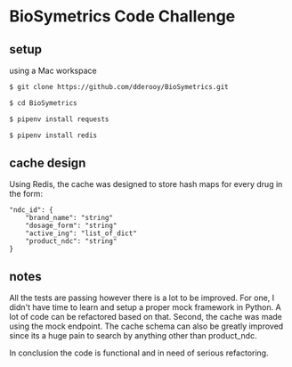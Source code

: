 # BioSymetrics Code Challenge

## setup

using a Mac workspace
 
```bash
$ git clone https://github.com/dderooy/BioSymetrics.git

$ cd BioSymetrics

$ pipenv install requests

$ pipenv install redis

```
 

## cache design

Using Redis, the cache was designed to store hash maps for every drug in the form:

```
"ndc_id": {
    "brand_name": "string"
    "dosage_form": "string"
    "active_ing": "list_of_dict"
    "product_ndc": "string"
}
```

## notes

All the tests are passing however there is a lot to be improved. For one, I didn't have time to learn and setup a proper mock
framework in Python. A lot of code can be refactored based on that. Second, the cache was made using the mock endpoint. 
The cache schema can also be greatly improved since its a huge pain to search by anything other than product_ndc.

In conclusion the code is functional and in need of serious refactoring.  




